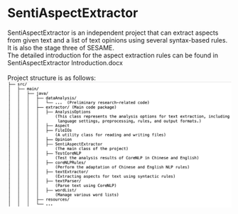 # SentiAspectExtractor
SentiAspectExtractor is an independent project that can extract aspects from given text and a list of text opinions using several syntax-based rules. It is also the stage three of SESAME.
<br>The detailed introduction for the aspect extraction rules can be found in SentiAspectExtractor Introduction.docx
<br>
<br>Project structure is as follows:
<br><img width="629" alt="project_structure_introduction" src="https://github.com/nochimake/SentiAspectExtractor/blob/main/project_structure_introduction.png">
